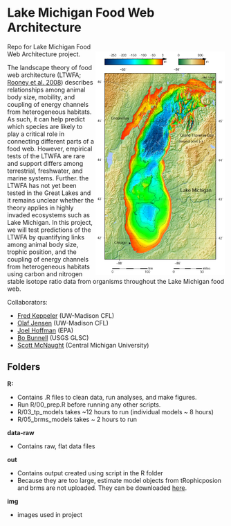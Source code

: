 # Lake Michigan Food Web Architecture

<img align="right" src="img/LM_bathy-map.png" alt="lm-bathy" width="300" style="margin-top: 20px">

Repo for Lake Michigan Food Web Architecture project. 

The landscape theory of food web architecture (LTWFA; [Rooney et al. 2008](https://onlinelibrary.wiley.com/doi/epdf/10.1111/j.1461-0248.2008.01193.x)) describes relationships among animal body size, mobility, and coupling of energy channels from heterogeneous habitats. As such, it can help predict which species are likely to play a critical role in connecting different parts of a food web. However, empirical tests of the LTWFA are rare and support differs among terrestrial, freshwater, and marine systems. Further. the LTWFA has not yet been tested in the Great Lakes and it remains unclear whether the theory applies in highly invaded ecosystems such as Lake Michigan. In this project, we will test predictions of the LTWFA by quantifying links among animal body size, trophic position, and the coupling of energy channels from heterogeneous habitats using carbon and nitrogen stable isotope ratio data from organisms throughout the Lake Michigan food web.

Collaborators: 

* [Fred Keppeler](https://fkeppeler.github.io/) (UW-Madison CFL)
* [Olaf Jensen](https://jensen.limnology.wisc.edu/) (UW-Madison CFL)
* [Joel Hoffman](https://www.researchgate.net/profile/Joel-Hoffman) (EPA)
* [Bo Bunnell](https://www.usgs.gov/staff-profiles/david-b-bunnell) (USGS GLSC)
* [Scott McNaught](http://people.se.cmich.edu/mcnau1as/) (Central Michigan University)


## Folders 

**R:** 
- Contains .R files to clean data, run analyses, and make figures. 
- Run R/00_prep.R before running any other scripts.
- R/03_tp_models takes ~12 hours to run (individual models ~ 8 hours)
- R/05_brms_models takes ~ 2 hours to run

**data-raw**
- Contains raw, flat data files

**out**
- Contains output created using script in the R folder
- Because they are too large, estimate model objects from tRophicposion and brms are not uploaded. They can be downloaded [here](https://drive.google.com/drive/folders/1oCmnLMbQSnCN5oI8_hBjcKneRu_XxpSW?usp=sharing). 

**img**

- images used in project